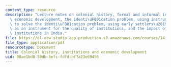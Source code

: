 ```yaml
---
content_type: resource
description: "Lecture notes on colonial history, formal and informal institutions,\
  \ economic development, the identi\uFB01cation problem, using instrumental variables\
  \ to solve the identi\uFB01cation problem, using early settlers\u2019 mortality\
  \ as an instrument for the quality of institutions, and the impact of colo\xADnial\
  \ institutions in India."
file: https://ol-ocw-studio-app-production.s3.amazonaws.com/courses/14-74-foundations-of-development-policy-spring-2009/00ae1bd050db6efcfdfdbf7a23e69496_MIT14_74s09_lec24.pdf
file_type: application/pdf
resourcetype: Document
title: Colonial history, institutions and economic development
uid: 00ae1bd0-50db-6efc-fdfd-bf7a23e69496
---
```

